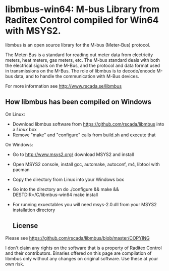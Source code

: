 # libmbus-win64: M-bus Library from Raditex Control compiled for Win64 with MSYS2.

libmbus is an open source library for the M-bus (Meter-Bus) protocol.

The Meter-Bus is a standard for reading out meter data from electricity meters,
heat meters, gas meters, etc. The M-bus standard deals with both the electrical
signals on the M-Bus, and the protocol and data format used in transmissions on
the M-Bus. The role of libmbus is to decode/encode M-bus data, and to handle
the communication with M-Bus devices.

For more information see http://www.rscada.se/libmbus


  How libmbus has been compiled on Windows
  ---------------------------------------- 

On Linux:
- Download libmbus software from https://github.com/rscada/libmbus into a _Linux_ box
- Remove "make" and "configure" calls from build.sh and execute that

On Windows:
- Go to http://www.msys2.org/ download MSYS2 and install
- Open MSYS2 console, install gcc, automake, autoconf, m4, libtool with pacman
- Copy the directory from Linux into your Windows box
- Go into the directory an do ./configure && make && DESTDIR=/C/libmbus-win64 make install
- For running exuectables you will need msys-2.0.dll from your MSYS2 installation directory

  License
  -------

Please see https://github.com/rscada/libmbus/blob/master/COPYING

I don't claim any rights on the software that is a property of Raditex Control and their contributors.
Binaries offered on this page are compilation of libmbus only without any changes on original software.
Use these at your own risk.
